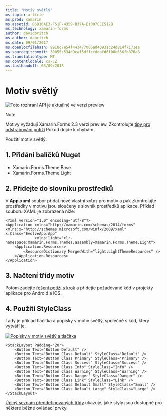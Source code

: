 ```yaml
---
title: "Motiv světlý"
ms.topic: article
ms.prod: xamarin
ms.assetid: D5D16AE3-F51F-4359-B37A-E1087ECE512B
ms.technology: xamarin-forms
author: davidbritch
ms.author: dabritch
ms.date: 09/01/2017
ms.openlocfilehash: 9918c7e54f443477006ad40931c24d814f7171ea
ms.sourcegitcommit: 30055c534d9caf5dffcfdeafd6f08e666fb870a8
ms.translationtype: MT
ms.contentlocale: cs-CZ
ms.lasthandoff: 03/09/2018
---
```

# <a name="light-theme"></a>Motiv světlý

![](~/media/shared/preview.png "Toto rozhraní API je aktuálně ve verzi preview")

> [!NOTE]
> Motivy vyžadují Xamarin.Forms 2.3 verzi preview. Zkontrolujte [tipy pro odstraňování potíží](~/xamarin-forms/user-interface/themes/index.md) Pokud dojde k chybám.

Použití motiv světlý:

## <a name="1-add-nuget-packages"></a>1. Přidání balíčků Nuget

* Xamarin.Forms.Theme.Base
* Xamarin.Forms.Theme.Light

## <a name="2-add-to-the-resource-dictionary"></a>2. Přidejte do slovníku prostředků

V **App.xaml** soubor přidat nové vlastní `xmlns` pro motiv a pak zkontrolujte prostředky v motivu jsou sloučeny s slovník prostředků aplikace.
Příklad souboru XAML je zobrazena níže:

```xaml
<?xml version="1.0" encoding="utf-8"?>
<Application xmlns="http://xamarin.com/schemas/2014/forms" xmlns:x="http://schemas.microsoft.com/winfx/2009/xaml" x:Class="EvolveApp.App"
             xmlns:light="clr-namespace:Xamarin.Forms.Themes;assembly=Xamarin.Forms.Theme.Light">
    <Application.Resources>
        <ResourceDictionary MergedWith="light:LightThemeResources" />
    </Application.Resources>
</Application>
```

## <a name="3-load-theme-classes"></a>3. Načtení třídy motiv

Potom zadejte [řešení potíží s krok](~/xamarin-forms/user-interface/themes/index.md) a přidejte požadované kód v projekty aplikace pro Android a iOS.

## <a name="4-use-styleclass"></a>4. Použití StyleClass

Tady je příklad tlačítka a popisky v motiv světlý, společně s kód, který vytváří je.

[![](light-images/light-theme-sml.png "Popisky v motiv světlý a tlačítka")](light-images/light-theme.png#lightbox "popisky v motiv světlý a tlačítka")

```xaml
<StackLayout Padding="20">
    <Button Text="Button Default" />
    <Button Text="Button Class Default" StyleClass="Default" />
    <Button Text="Button Class Primary" StyleClass="Primary" />
    <Button Text="Button Class Success" StyleClass="Success" />
    <Button Text="Button Class Info" StyleClass="Info" />
    <Button Text="Button Class Warning" StyleClass="Warning" />
    <Button Text="Button Class Danger" StyleClass="Danger" />
    <Button Text="Button Class Link" StyleClass="Link" />
    <Button Text="Button Class Default Small" StyleClass="Small" />
    <Button Text="Button Class Default Large" StyleClass="Large" />
</StackLayout>
```

[Úplný seznam předdefinovaných třídy](~/xamarin-forms/user-interface/themes/index.md) ukazuje, jaké styly jsou dostupné pro některé běžné ovládací prvky.

